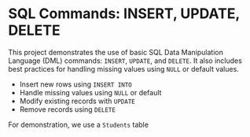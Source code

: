 # SQL Commands: INSERT, UPDATE, DELETE

This project demonstrates the use of basic SQL Data Manipulation Language (DML) commands: `INSERT`, `UPDATE`, and `DELETE`. It also includes best practices for handling missing values using `NULL` or default values.

- Insert new rows using `INSERT INTO`
- Handle missing values using `NULL` or default
- Modify existing records with `UPDATE`
- Remove records using `DELETE`

For demonstration, we use a `Students` table
